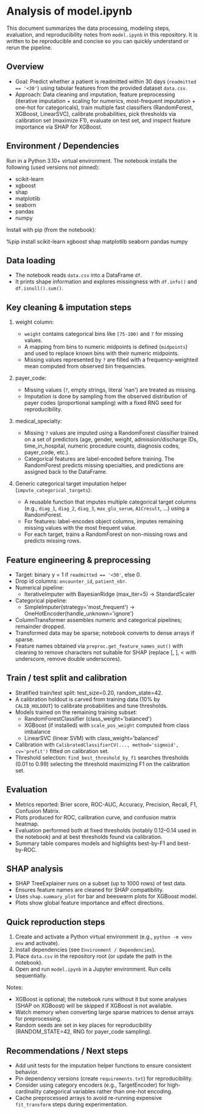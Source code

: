 # Analysis of model.ipynb

This document summarizes the data processing, modeling steps, evaluation, and reproducibility notes from `model.ipynb` in this repository. It is written to be reproducible and concise so you can quickly understand or rerun the pipeline.

## Overview
- Goal: Predict whether a patient is readmitted within 30 days (`readmitted == '<30'`) using tabular features from the provided dataset `data.csv`.
- Approach: Data cleaning and imputation, feature preprocessing (iterative imputation + scaling for numerics, most-frequent imputation + one-hot for categoricals), train multiple fast classifiers (RandomForest, XGBoost, LinearSVC), calibrate probabilities, pick thresholds via calibration set (maximize F1), evaluate on test set, and inspect feature importance via SHAP for XGBoost.

## Environment / Dependencies
Run in a Python 3.10+ virtual environment. The notebook installs the following (used versions not pinned):

- scikit-learn
- xgboost
- shap
- matplotlib
- seaborn
- pandas
- numpy

Install with pip (from the notebook):

%pip install scikit-learn xgboost shap matplotlib seaborn pandas numpy

## Data loading
- The notebook reads `data.csv` into a DataFrame `df`.
- It prints shape information and explores missingness with `df.info()` and `df.isnull().sum()`.

## Key cleaning & imputation steps
1. weight column:
   - `weight` contains categorical bins like `[75-100)` and `?` for missing values.
   - A mapping from bins to numeric midpoints is defined (`midpoints`) and used to replace known bins with their numeric midpoints.
   - Missing values represented by `?` are filled with a frequency-weighted mean computed from observed bin frequencies.

2. payer_code:
   - Missing values (`?`, empty strings, literal 'nan') are treated as missing.
   - Imputation is done by sampling from the observed distribution of payer codes (proportional sampling) with a fixed RNG seed for reproducibility.

3. medical_specialty:
   - Missing `?` values are imputed using a RandomForest classifier trained on a set of predictors (age, gender, weight, admission/discharge IDs, time_in_hospital, numeric procedure counts, diagnosis codes, payer_code, etc.).
   - Categorical features are label-encoded before training. The RandomForest predicts missing specialties, and predictions are assigned back to the DataFrame.

4. Generic categorical target imputation helper (`impute_categorical_targets`):
   - A reusable function that imputes multiple categorical target columns (e.g., `diag_1`, `diag_2`, `diag_3`, `max_glu_serum`, `A1Cresult`, ...) using a RandomForest.
   - For features: label-encodes object columns, imputes remaining missing values with the most frequent value.
   - For each target, trains a RandomForest on non-missing rows and predicts missing rows.

## Feature engineering & preprocessing
- Target: binary y = 1 if `readmitted == '<30'`, else 0.
- Drop id columns: `encounter_id`, `patient_nbr`.
- Numerical pipeline:
  - IterativeImputer with BayesianRidge (max_iter=5) → StandardScaler
- Categorical pipeline:
  - SimpleImputer(strategy='most_frequent') → OneHotEncoder(handle_unknown='ignore')
- ColumnTransformer assembles numeric and categorical pipelines; remainder dropped.
- Transformed data may be sparse; notebook converts to dense arrays if sparse.
- Feature names obtained via `preproc.get_feature_names_out()` with cleaning to remove characters not suitable for SHAP (replace [, ], < with underscore, remove double underscores).

## Train / test split and calibration
- Stratified train/test split: test_size=0.20, random_state=42.
- A calibration holdout is carved from training data (10% by `CALIB_HOLDOUT`) to calibrate probabilities and tune thresholds.
- Models trained on the remaining training subset:
  - RandomForestClassifier (class_weight='balanced')
  - XGBoost (if installed) with `scale_pos_weight` computed from class imbalance
  - LinearSVC (linear SVM) with class_weight='balanced'
- Calibration with `CalibratedClassifierCV(..., method='sigmoid', cv='prefit')` fitted on calibration set.
- Threshold selection: `find_best_threshold_by_f1` searches thresholds (0.01 to 0.99) selecting the threshold maximizing F1 on the calibration set.

## Evaluation
- Metrics reported: Brier score, ROC-AUC, Accuracy, Precision, Recall, F1, Confusion Matrix.
- Plots produced for ROC, calibration curve, and confusion matrix heatmap.
- Evaluation performed both at fixed thresholds (notably 0.12–0.14 used in the notebook) and at best thresholds found via calibration.
- Summary table compares models and highlights best-by-F1 and best-by-ROC.

## SHAP analysis
- SHAP TreeExplainer runs on a subset (up to 1000 rows) of test data.
- Ensures feature names are cleaned for SHAP compatibility.
- Uses `shap.summary_plot` for bar and beeswarm plots for XGBoost model.
- Plots show global feature importance and effect directions.

## Quick reproduction steps
1. Create and activate a Python virtual environment (e.g., `python -m venv env` and activate).
2. Install dependencies (see `Environment / Dependencies`).
3. Place `data.csv` in the repository root (or update the path in the notebook).
4. Open and run `model.ipynb` in a Jupyter environment. Run cells sequentially.

Notes:
- XGBoost is optional; the notebook runs without it but some analyses (SHAP on XGBoost) will be skipped if XGBoost is not available.
- Watch memory when converting large sparse matrices to dense arrays for preprocessing.
- Random seeds are set in key places for reproducibility (RANDOM_STATE=42, RNG for payer_code sampling).

## Recommendations / Next steps
- Add unit tests for the imputation helper functions to ensure consistent behavior.
- Pin dependency versions (create `requirements.txt`) for reproducibility.
- Consider using category encoders (e.g., TargetEncoder) for high-cardinality categorical variables rather than one-hot encoding.
- Cache preprocessed arrays to avoid re-running expensive `fit_transform` steps during experimentation.

